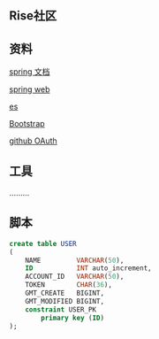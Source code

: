 ## Rise社区

## 资料
[spring 文档](https://spring.io/guides)

[spring web](https://spring.io/guides/gs/serving-web-content/)

[es](https://elasticsearch.cn/explore)

[Bootstrap](https://v3.bootcss.com/getting-started/)

[github OAuth](https://developer.github.com/apps/building-oauth-apps/creating-an-oauth-app/)





##   工具
.........


## 脚本
```sql
create table USER
(
    NAME         VARCHAR(50),
    ID           INT auto_increment,
    ACCOUNT_ID   VARCHAR(50),
    TOKEN        CHAR(36),
    GMT_CREATE   BIGINT,
    GMT_MODIFIED BIGINT,
    constraint USER_PK
        primary key (ID)
);
```
